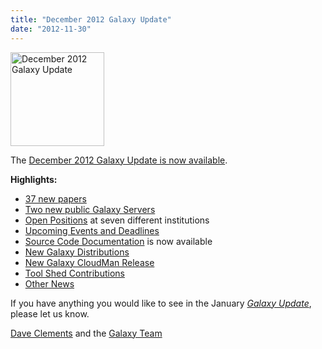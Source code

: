 ```yaml
---
title: "December 2012 Galaxy Update"
date: "2012-11-30"
---
```

<div class='right'><a href='/galaxy-updates/2012-12/'><img src="/src/images/logos/GalaxyUpdate200.png" alt="December 2012 Galaxy Update" width=150 /></a></div>

The [December 2012 Galaxy Update is now available](/galaxy-updates/2012-12/). 

**Highlights:**

* [37 new papers](/galaxy-updates/2012-12/#new-papers)
* [Two new public Galaxy Servers](/galaxy-updates/2012-12/#new-public-galaxy-servers)
* [Open Positions](/galaxy-updates/2012-12/#whos-hiring) at seven different institutions
* [Upcoming Events and Deadlines](/galaxy-updates/2012-12/#upcoming-events-and-deadlines)
* [Source Code Documentation](/galaxy-updates/2012-12/#source-code-documentation) is now available
* [New Galaxy Distributions](/galaxy-updates/2012-12/#new-galaxy-distributions)
* [New Galaxy CloudMan Release](/galaxy-updates/2012-12/#new-galaxy-cloudman-release)
* [Tool Shed Contributions](/galaxy-updates/2012-12/#toolshed-contributions)
* [Other News](/galaxy-updates/2012-12/#other-news)

If you have anything you would like to see in the January *[Galaxy Update](/galaxy-updates/)*, please let us know.

[Dave Clements](/people/dave-clements/) and the [Galaxy Team](/src/galaxy-team/)
